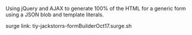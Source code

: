 Using jQuery and AJAX to generate 100% of the HTML for a generic form using
a JSON blob and template literals.

surge link:
tiy-jackstorrs-formBuilderOct17.surge.sh
